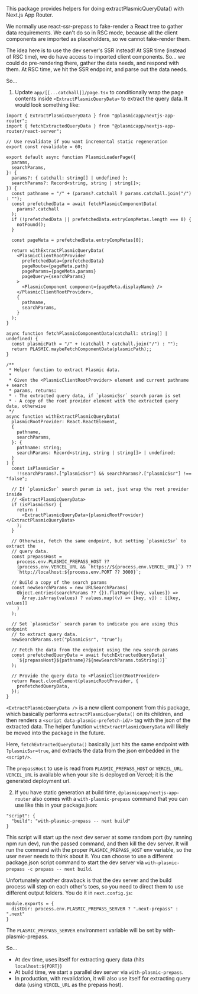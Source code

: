 This package provides helpers for doing extractPlasmicQueryData() with Next.js App Router.

We normally use react-ssr-prepass to fake-render a React tree to gather data requirements. We can't do so in RSC mode, because all the client components are imported as placeholders, so we cannot fake-render them.

The idea here is to use the dev server's SSR instead! At SSR time (instead of RSC time), we do have access to imported client components. So... we could do pre-rendering there, gather the data needs, and respond with them. At RSC time, we hit the SSR endpoint, and parse out the data needs.

So...

1. Update `app/[[...catchall]]/page.tsx` to conditionally wrap the page contents inside `<ExtractPlasmicQueryData>` to extract the query data. It would look something like:

```
import { ExtractPlasmicQueryData } from "@plasmicapp/nextjs-app-router";
import { fetchExtractedQueryData } from "@plasmicapp/nextjs-app-router/react-server";

// Use revalidate if you want incremental static regeneration
export const revalidate = 60;

export default async function PlasmicLoaderPage({
  params,
  searchParams,
}: {
  params?: { catchall: string[] | undefined };
  searchParams?: Record<string, string | string[]>;
}) {
  const pathname = "/" + (params?.catchall ? params.catchall.join("/") : "");
  const prefetchedData = await fetchPlasmicComponentData(
    params?.catchall
  );
  if (!prefetchedData || prefetchedData.entryCompMetas.length === 0) {
    notFound();
  }

  const pageMeta = prefetchedData.entryCompMetas[0];

  return withExtractPlasmicQueryData(
    <PlasmicClientRootProvider
      prefetchedData={prefetchedData}
      pageRoute={pageMeta.path}
      pageParams={pageMeta.params}
      pageQuery={searchParams}
    >
      <PlasmicComponent component={pageMeta.displayName} />
    </PlasmicClientRootProvider>,
    {
      pathname,
      searchParams,
    }
  );
}

async function fetchPlasmicComponentData(catchall: string[] | undefined) {
  const plasmicPath = "/" + (catchall ? catchall.join("/") : "");
  return PLASMIC.maybeFetchComponentData(plasmicPath);;
}

/**
 * Helper function to extract Plasmic data.
 *
 * Given the <PlasmicClientRootProvider> element and current pathname + search
 * params, returns:
 * - The extracted query data, if `plasmicSsr` search param is set
 * - A copy of the root provider element with the extracted query data, otherwise
 */
async function withExtractPlasmicQueryData(
  plasmicRootProvider: React.ReactElement,
  {
    pathname,
    searchParams,
  }: {
    pathname: string;
    searchParams: Record<string, string | string[]> | undefined;
  }
) {
  const isPlasmicSsr =
    !!searchParams?.["plasmicSsr"] && searchParams?.["plasmicSsr"] !== "false";

  // If `plasmicSsr` search param is set, just wrap the root provider inside
  // <ExtractPlasmicQueryData>
  if (isPlasmicSsr) {
    return (
      <ExtractPlasmicQueryData>{plasmicRootProvider}</ExtractPlasmicQueryData>
    );
  }

  // Otherwise, fetch the same endpoint, but setting `plasmicSsr` to extract the
  // query data.
  const prepassHost =
    process.env.PLASMIC_PREPASS_HOST ??
    (process.env.VERCEL_URL && `https://${process.env.VERCEL_URL}`) ??
    `http://localhost:${process.env.PORT ?? 3000}`;

  // Build a copy of the search params
  const newSearchParams = new URLSearchParams(
    Object.entries(searchParams ?? {}).flatMap(([key, values]) =>
      Array.isArray(values) ? values.map((v) => [key, v]) : [[key, values]]
    )
  );

  // Set `plasmicSsr` search param to indicate you are using this endpoint
  // to extract query data.
  newSearchParams.set("plasmicSsr", "true");

  // Fetch the data from the endpoint using the new search params
  const prefetchedQueryData = await fetchExtractedQueryData(
    `${prepassHost}${pathname}?${newSearchParams.toString()}`
  );

  // Provide the query data to <PlasmicClientRootProvider>
  return React.cloneElement(plasmicRootProvider, {
    prefetchedQueryData,
  });
}
```

`<ExtractPlasmicQueryData />` is a new client component from this package, which basically performs `extractPlasmicQueryData()` on its children, and then renders a `<script data-plasmic-prefetch-id/>` tag with the json of the extracted data. The helper function `withExtractPlasmicQueryData` will likely be moved into the package in the future.

Here, `fetchExtractedQueryData()` basically just hits the same endpoint with `?plasmicSsr=true`, and extracts the data from the json embedded in the `<script/>`.

The `prepassHost` to use is read from `PLASMIC_PREPASS_HOST` or `VERCEL_URL`. `VERCEL_URL` is available when your site is deployed on Vercel; it is the generated deployment url.

2. If you have static generation at build time, `@plasmicapp/nextjs-app-router` also comes with a `with-plasmic-prepass` command that you can use like this in your package.json:

```
"script": {
  "build": "with-plasmic-prepass -- next build"
}
```

This script will start up the next dev server at some random port (by running npm run dev), run the passed command, and then kill the dev server. It will run the command with the proper `PLASMIC_PREPASS_HOST` env variable, so the user never needs to think about it. You can choose to use a different package.json script command to start the dev server via `with-plasmic-prepass -c prepass -- next build`.

Unfortunately another drawback is that the dev server and the build process will step on each other's toes, so you need to direct them to use different output folders. You do it in `next.config.js`:

```
module.exports = {
  distDir: process.env.PLASMIC_PREPASS_SERVER ? ".next-prepass" : ".next"
}
```

The `PLASMIC_PREPASS_SERVER` environment variable will be set by with-plasmic-prepass.

So...

- At dev time, uses itself for extracting query data (hits `localhost:${PORT}`)
- At build time, we start a parallel dev server via `with-plasmic-prepass`.
- In production, with revalidation, it will also use itself for extracting query data (using `VERCEL_URL` as the prepass host).

